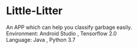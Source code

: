 # Little-Litter
An APP which can help you classify garbage easily.<br>
Environment: Android Studio , Tensorflow 2.0<br>
Language: Java , Python 3.7
